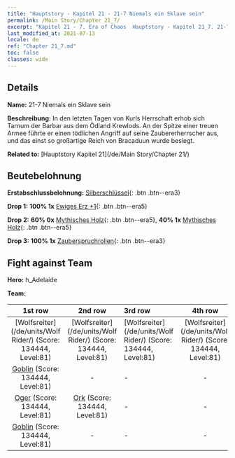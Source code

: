 ```yaml
---
title: "Hauptstory - Kapitel 21 - 21-7 Niemals ein Sklave sein"
permalink: /Main Story/Chapter 21_7/
excerpt: "Kapitel 21 - 7. Era of Chaos  Hauptstory - Kapitel 21_7. 21-7 Niemals ein Sklave sein"
last_modified_at: 2021-07-13
locale: de
ref: "Chapter 21_7.md"
toc: false
classes: wide
---
```


## Details

 **Name:** 21-7 Niemals ein Sklave sein

 **Beschreibung:** In den letzten Tagen von Kurls Herrschaft erhob sich Tarnum der Barbar aus dem Ödland Krewlods. An der Spitze einer treuen Armee führte er einen tödlichen Angriff auf seine Zaubererherrscher aus, und das einst so großartige Reich von Bracaduun wurde besiegt.

 **Related to:** [Hauptstory Kapitel 21](/de/Main Story/Chapter 21/)

## Beutebelohnung

 **Erstabschlussbelohnung:** [Silberschlüssel](/ItemsDE/con_693/){: .btn .btn--era3}

 **Drop 1:** **100% 1x** [Ewiges Erz +1](/ItemsDE/mat_68/){: .btn .btn--era5}

 **Drop 2:** **60% 0x** [Mythisches Holz](/ItemsDE/mat_62/){: .btn .btn--era5}, **40% 1x** [Mythisches Holz](/ItemsDE/mat_62/){: .btn .btn--era5}

 **Drop 3:** **100% 1x** [Zauberspruchrollen](/ItemsDE/con_694/){: .btn .btn--era3}


## Fight against Team
 **Hero:** h_Adelaide

 **Team:**


  | 1st row | 2nd row | 3rd row | 4th row |
  |:----:|:----:|:----|:----:|
  | [Wolfsreiter](/de/units/Wolf Rider/) (Score: 134444, Level:81)  | [Wolfsreiter](/de/units/Wolf Rider/) (Score: 134444, Level:81)  | [Wolfsreiter](/de/units/Wolf Rider/) (Score: 134444, Level:81)  | [Wolfsreiter](/de/units/Wolf Rider/) (Score: 134444, Level:81)  |
  | [Goblin](/de/units/Goblin/) (Score: 134444, Level:81)  | - | - | - |
  | [Oger](/de/units/Ogre/) (Score: 134444, Level:81)  | [Ork](/de/units/Orc/) (Score: 134444, Level:81)  | - | - |
  | [Goblin](/de/units/Goblin/) (Score: 134444, Level:81)  | - | - | - |



